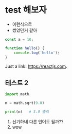 # test 해보자

- 이런식으로
- 썼었던거 같아

```js
const a = 10;

function hello() {
	console.log('hello');
}
```

Just a link: https://reactjs.com.

## 테스트 2

```py
import math

n = math.sqrt(9.0)

print(n)   # 3.0 출력
```

1. 신기하네 다른 언어도 될까??
2. wow
